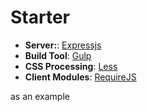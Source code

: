 # Starter

+ **Server:**: [Expressjs](http://expressjs.com/)
+ **Build Tool**: [Gulp](http://gulpjs.com/)
+ **CSS Processing**: [Less](http://lesscss.org/)
+ **Client Modules**: [RequireJS](http://http://requirejs.org/)

as an example